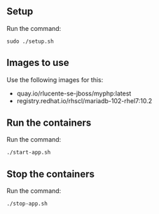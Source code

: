 ## Setup
Run the command:

    sudo ./setup.sh

## Images to use
Use the following images for this:
* quay.io/rlucente-se-jboss/myphp:latest
* registry.redhat.io/rhscl/mariadb-102-rhel7:10.2

## Run the containers
Run the command:

    ./start-app.sh

## Stop the containers
Run the command:

    ./stop-app.sh

